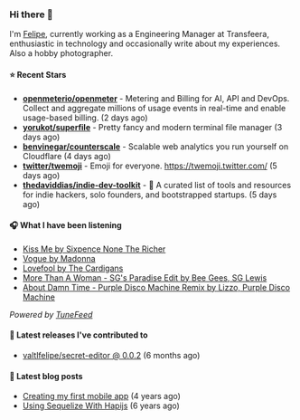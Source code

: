 ### Hi there 👋

I'm [Felipe](https://felipevm.com), currently working as a Engineering Manager at Transfeera, enthusiastic in technology and occasionally write about my experiences. Also a hobby photographer.

#### ⭐ Recent Stars
- **[openmeterio/openmeter](https://github.com/openmeterio/openmeter)** - Metering and Billing for AI, API and DevOps. Collect and aggregate millions of usage events in real-time and enable usage-based billing. (2 days ago)
- **[yorukot/superfile](https://github.com/yorukot/superfile)** - Pretty fancy and modern terminal file manager (3 days ago)
- **[benvinegar/counterscale](https://github.com/benvinegar/counterscale)** - Scalable web analytics you run yourself on Cloudflare (4 days ago)
- **[twitter/twemoji](https://github.com/twitter/twemoji)** - Emoji for everyone. https://twemoji.twitter.com/ (5 days ago)
- **[thedaviddias/indie-dev-toolkit](https://github.com/thedaviddias/indie-dev-toolkit)** - 🚀 A curated list of tools and resources for indie hackers, solo founders, and bootstrapped startups. (5 days ago)

#### 🎧 What I have been listening
- [Kiss Me by Sixpence None The Richer](https://open.spotify.com/track/754kgU5rWscRTfvlsuEwFp)
- [Vogue by Madonna](https://open.spotify.com/track/27QvYgBk0CHOVHthWnkuWt)
- [Lovefool by The Cardigans](https://open.spotify.com/track/7aQjPecQdIuNd1sz3KCDhD)
- [More Than A Woman - SG&#39;s Paradise Edit by Bee Gees, SG Lewis](https://open.spotify.com/track/0L3XCv9i9IHs8cJEVhsJ3J)
- [About Damn Time - Purple Disco Machine Remix by Lizzo, Purple Disco Machine](https://open.spotify.com/track/4WIaDYUIlXsHi4yMF596aI)

_Powered by [TuneFeed](https://tunefeed.app?ref=valtlfelipe-gh-profile)_ 

#### 🚀 Latest releases I've contributed to


- [valtlfelipe/secret-editor @ 0.0.2](https://github.com/valtlfelipe/secret-editor/releases/tag/0.0.2) (6 months ago)

#### 📄 Latest blog posts
- [Creating my first mobile app](https://felipevm.com/posts/creating-my-first-mobile-app/) (4 years ago)
- [Using Sequelize With Hapijs](https://felipevm.com/posts/using-sequelize-with-hapijs/) (6 years ago)
